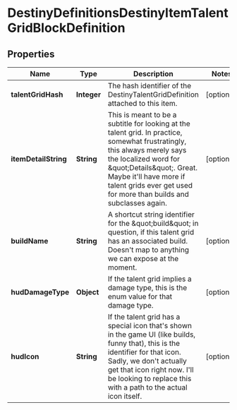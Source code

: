 
# DestinyDefinitionsDestinyItemTalentGridBlockDefinition

## Properties
Name | Type | Description | Notes
------------ | ------------- | ------------- | -------------
**talentGridHash** | **Integer** | The hash identifier of the DestinyTalentGridDefinition attached to this item. |  [optional]
**itemDetailString** | **String** | This is meant to be a subtitle for looking at the talent grid. In practice, somewhat frustratingly, this always merely says the localized word for \&quot;Details\&quot;. Great. Maybe it&#39;ll have more if talent grids ever get used for more than builds and subclasses again. |  [optional]
**buildName** | **String** | A shortcut string identifier for the \&quot;build\&quot; in question, if this talent grid has an associated build. Doesn&#39;t map to anything we can expose at the moment. |  [optional]
**hudDamageType** | **Object** | If the talent grid implies a damage type, this is the enum value for that damage type. |  [optional]
**hudIcon** | **String** | If the talent grid has a special icon that&#39;s shown in the game UI (like builds, funny that), this is the identifier for that icon. Sadly, we don&#39;t actually get that icon right now. I&#39;ll be looking to replace this with a path to the actual icon itself. |  [optional]



